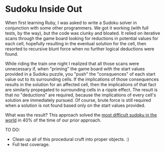 # Sudoku Inside Out

When first learning Ruby, I was asked to write a Sudoku solver in conjunction with some other programmers.  We got it working (with full tests, by the way), but the code was clunky and bloated.  It relied on iterative scans through the game board looking for reductions in potential values for each cell, hopefully resulting in the eventual solution for the cell, then resorted to recursive blunt force when no further logical deductions were found.

While riding the train one night I realized that all those scans were unnecessary if, when "priming" the game board with the start values provided in a Sudoku puzzle, you "push" the "consquences" of each start value out to its surrounding cells.  If the implications of those consequences results in the solution for an affected cell, then the implications of that fact are similarly propegated to surrounding cells in a ripple effect.  The result is that no "deductions" are required, because the implications of every cell's solution are immediately pursued.  Of course, brute force is still required when a solution is not found based only on the start values provided.

What was the result?  This approach solved the [most difficult sudoku in the world](http://www.telegraph.co.uk/news/science/science-news/9359579/Worlds-hardest-sudoku-can-you-crack-it.html) in 40% of the time of our prior approach.

TO DO:

* Clean up all of this procedural cruft into proper objects. :)
* Full test coverage.
